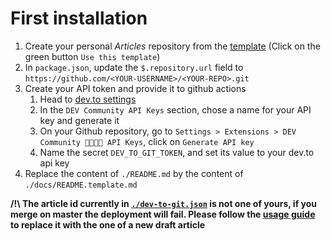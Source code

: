 # First installation

1. Create your personal _Articles_ repository from the [template](https://github.com/Kumo-by-Theodo/articles) (Click on the green button `Use this template`)
2. In `package.json`, update the `$.repository.url` field to `https://github.com/<YOUR-USERNAME>/<YOUR-REPO>.git`
3. Create your API token and provide it to github actions
   1. Head to [dev.to settings](https://dev.to/settings/account)
   2. In the `DEV Community API Keys` section, chose a name for your API key and generate it
   3. On your Github repository, go to `Settings > Extensions > DEV Community 👩‍💻👨‍💻 API Keys`, click on `Generate API key`
   4. Name the secret `DEV_TO_GIT_TOKEN`, and set its value to your dev.to api key
4. Replace the content of `./README.md` by the content of `./docs/README.template.md`

**/!\ The article id currently in [`./dev-to-git.json`](../dev-to-git.json) is not one of yours, if you merge on master the deployment will fail. Please follow the [usage guide](./usage.md) to replace it with the one of a new draft article**
